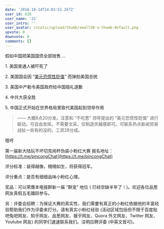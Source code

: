 ```yaml
---
date: '2018-10-14T14:03:51.267Z'
user_id: 628
user_name: '21'
user_intro: ''
user_avatar: /static/upload/thumb/small50-u-thumb-default.png
upvote: 0
downvote: 0
comments: []
---
```


假如中国把美国国债全部抛售 ...  

1\. 美国普通人被吓死了

2\. 美国国会因 “[美元恐慌性贬值](https://pincongbackup.github.io/p/144101/?s=144121)” 而弹劾美国总统

3\. 美国中产勒令美国政府给中国赔礼道歉

4\. 中共大获全胜

5\. 中国正式开始在世界格局里取代美国起到领导作用  

> —— 大概8点20分发。注意和 “不吃葱” 领导提出的 “美元恐慌性贬值” 进行联动，可自由发挥。不需要文采，仅制造优越感即可。可联系热点新闻贸易战扯一些有的没的。工资28分成。

嗯哼

第一届新大陆玩不坏切克闹杯伪装小粉红大赛 报名地址： [https://t.me/pincongChat](https://t.me/pincongChat)  

评分标准：装得越像，栩栩如生，将获得冠军。

评分重点：是否有细细品味小粉红心理。  

奖品：可以荣膺本电报群新一届 “群宠” 地位 ( 已经空缺半年了！)。欢迎各位品葱网友真假五毛踊跃参与。

  

另：评委会招聘：为保证大赛的真实性，我们需要有真正的小粉红依据他的丰富经验帮助我们作为评委来打分。请有真实小粉红经验 (活动区域包括但不限于百度贴吧兔吧网友、知乎网友、品葱网友、膜乎网友、Quora 外文网友、Twitter 网友、Youtube 网友) 的同学们速速联系我们。注明应聘评委 (中英文皆可)。
